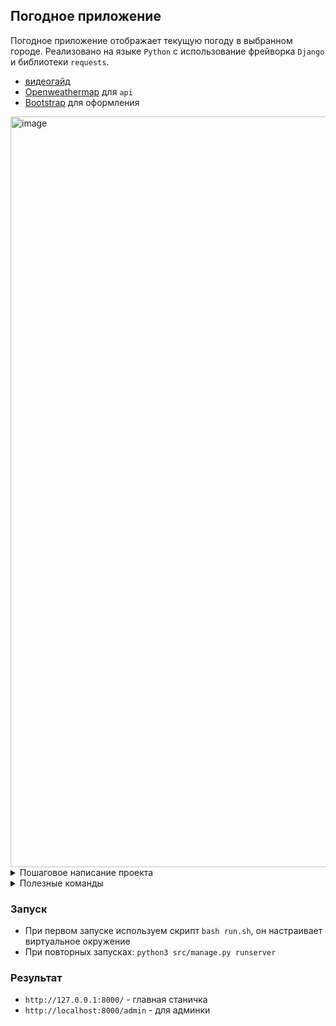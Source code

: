 ## Погодное приложение
Погодное приложение отображает текущую погоду в выбранном городе. Реализовано на языке `Python` с использование фрейворка `Django` и библиотеки `requests`. 
- [видеогайд](https://www.youtube.com/watch?v=lsAbq2RcWlQ&ab_channel=%D0%93%D0%BE%D1%88%D0%B0%D0%94%D1%83%D0%B4%D0%B0%D1%80%D1%8C)
- [Openweathermap](https://openweathermap.org/) для `api`
- [Bootstrap](https://getbootstrap.com/docs/5.2/examples/) для оформления

<img width="1201" alt="image" src="https://user-images.githubusercontent.com/58044383/206616194-b2ba0c0d-4af4-426e-8eeb-35543f3dc0df.png">

<details>
<summary>Пошаговое написание проекта</summary>

-  `14:00` подключил админку джанго `http://localhost:8000/admin/`
<img width="819" alt="image" src="https://user-images.githubusercontent.com/58044383/206045534-11e2f8cf-663b-47cf-9e9f-8a37cfcbc6bc.png">

- `14:00` подключил главную страницу `http://localhost:8000/` c шапкой с бутстрапа и добавление конопок
<img width="1219" alt="image" src="https://user-images.githubusercontent.com/58044383/206044984-dfe6be94-c5d8-4cfe-98cb-762810d2824e.png">

- `20:00` подключил api погодного сайта
<img width="823" alt="image" src="https://user-images.githubusercontent.com/58044383/206319764-98a214c1-3e57-4726-9453-7f61a25e8f51.png">

- `30:00` - вывел информацию с api на главную страницу
<img width="1243" alt="image" src="https://user-images.githubusercontent.com/58044383/206596281-ab46fee6-fd10-4ae8-8ee3-f70a1cf01c26.png">

- `34:00` - добавил города в базу данных
<img width="1029" alt="image" src="https://user-images.githubusercontent.com/58044383/206598615-4596912c-8c4f-4514-b863-5f0fe79837bd.png">

- `41:40` - вывел города из базы данных на главную станицу
<img width="1221" alt="image" src="https://user-images.githubusercontent.com/58044383/206600126-878bb0b5-d952-4e49-834a-5fac78be647b.png">

-`48:20` - города вводятся с главной страницы
<img width="1092" alt="image" src="https://user-images.githubusercontent.com/58044383/206605051-31f1f992-200b-4229-98d1-502d73656265.png">

-`51:00` - города вводятся с главной страницы из красивой формы
<img width="1211" alt="image" src="https://user-images.githubusercontent.com/58044383/206609451-f946c331-03e8-4771-9ed0-58798aad9279.png">
</details>

<details>
<summary>Полезные команды</summary>

### Виртульное окружение
- `python3.10 -m venv venv` - устанавливаем venv
- `source venv/bin/activate` - запускаем venv
- `pip install --upgrade pip` - обновляем pip
- `pip freeze` - проверка установеленных бибилиотек в venv
- `deactivate` - выходим из venv
- `pip3 freeze > requirements.txt` - запись усановленных билилотек из venv в txt файл
- `pip install -r requirements.txt`- установить все требуемые библиотеки python в новом
окружении
### Полезных команды git
- `git reset HEAD` - отменить последний `add`
- `git reset --hard` - сбросить все изменеия до последнего комита (может привести к потере результатов работы)
### Установка и запуск Django
- `pip install django` - устанавливаем последнюю версию django (в качестве бибилиотеки)
- `pip install requests` - установка библиотеки requests
- `python3 manage.py makemigrations` - создаем миргации
- `python3 manage.py migrate` - запуск миграций
- `django-admin startproject <name_project> .` - установка django (в качестве приложения)
- `python3 manage.py createsuperuser` - создание суперюзера
- `python3 manage.py runserver` - запуск проекта в браузере `http://127.0.0.1:8000/`

</details>

### Запуск
- При первом запуске используем скрипт `bash run.sh`, он настраивает виртуальное окружение
- При повторных запусках: `python3 src/manage.py runserver`
### Результат
- `http://127.0.0.1:8000/` - главная станичка
- `http://localhost:8000/admin` - для админки
